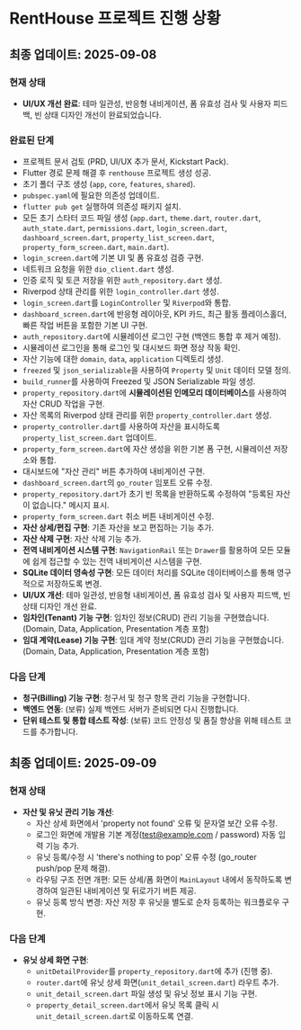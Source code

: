 # RentHouse 프로젝트 진행 상황

## 최종 업데이트: 2025-09-08

### 현재 상태
- **UI/UX 개선 완료**: 테마 일관성, 반응형 내비게이션, 폼 유효성 검사 및 사용자 피드백, 빈 상태 디자인 개선이 완료되었습니다.

### 완료된 단계
- 프로젝트 문서 검토 (PRD, UI/UX 추가 문서, Kickstart Pack).
- Flutter 경로 문제 해결 후 `renthouse` 프로젝트 생성 성공.
- 초기 폴더 구조 생성 (`app`, `core`, `features`, `shared`).
- `pubspec.yaml`에 필요한 의존성 업데이트.
- `flutter pub get` 실행하여 의존성 패키지 설치.
- 모든 초기 스타터 코드 파일 생성 (`app.dart`, `theme.dart`, `router.dart`, `auth_state.dart`, `permissions.dart`, `login_screen.dart`, `dashboard_screen.dart`, `property_list_screen.dart`, `property_form_screen.dart`, `main.dart`).
- `login_screen.dart`에 기본 UI 및 폼 유효성 검증 구현.
- 네트워크 요청을 위한 `dio_client.dart` 생성.
- 인증 로직 및 토큰 저장을 위한 `auth_repository.dart` 생성.
- Riverpod 상태 관리를 위한 `login_controller.dart` 생성.
- `login_screen.dart`를 `LoginController` 및 `Riverpod`와 통합.
- `dashboard_screen.dart`에 반응형 레이아웃, KPI 카드, 최근 활동 플레이스홀더, 빠른 작업 버튼을 포함한 기본 UI 구현.
- `auth_repository.dart`에 시뮬레이션 로그인 구현 (백엔드 통합 후 제거 예정).
- 시뮬레이션 로그인을 통해 로그인 및 대시보드 화면 정상 작동 확인.
- 자산 기능에 대한 `domain`, `data`, `application` 디렉토리 생성.
- `freezed` 및 `json_serializable`을 사용하여 `Property` 및 `Unit` 데이터 모델 정의.
- `build_runner`를 사용하여 Freezed 및 JSON Serializable 파일 생성.
- `property_repository.dart`에 **시뮬레이션된 인메모리 데이터베이스**를 사용하여 자산 CRUD 작업을 구현.
- 자산 목록의 Riverpod 상태 관리를 위한 `property_controller.dart` 생성.
- `property_controller.dart`를 사용하여 자산을 표시하도록 `property_list_screen.dart` 업데이트.
- `property_form_screen.dart`에 자산 생성을 위한 기본 폼 구현, 시뮬레이션 저장소와 통합.
- 대시보드에 "자산 관리" 버튼 추가하여 내비게이션 구현.
- `dashboard_screen.dart`의 `go_router` 임포트 오류 수정.
- `property_repository.dart`가 초기 빈 목록을 반환하도록 수정하여 "등록된 자산이 없습니다." 메시지 표시.
- `property_form_screen.dart` 취소 버튼 내비게이션 수정.
- **자산 상세/편집 구현**: 기존 자산을 보고 편집하는 기능 추가.
- **자산 삭제 구현**: 자산 삭제 기능 추가.
- **전역 내비게이션 시스템 구현**: `NavigationRail` 또는 `Drawer`를 활용하여 모든 모듈에 쉽게 접근할 수 있는 전역 내비게이션 시스템을 구현.
- **SQLite 데이터 영속성 구현**: 모든 데이터 처리를 SQLite 데이터베이스를 통해 영구적으로 저장하도록 변경.
- **UI/UX 개선**: 테마 일관성, 반응형 내비게이션, 폼 유효성 검사 및 사용자 피드백, 빈 상태 디자인 개선 완료.
- **임차인(Tenant) 기능 구현**: 임차인 정보(CRUD) 관리 기능을 구현했습니다. (Domain, Data, Application, Presentation 계층 포함)
- **임대 계약(Lease) 기능 구현**: 임대 계약 정보(CRUD) 관리 기능을 구현했습니다. (Domain, Data, Application, Presentation 계층 포함)

### 다음 단계
- **청구(Billing) 기능 구현**: 청구서 및 청구 항목 관리 기능을 구현합니다.
- **백엔드 연동**: (보류) 실제 백엔드 서버가 준비되면 다시 진행합니다.
- **단위 테스트 및 통합 테스트 작성**: (보류) 코드 안정성 및 품질 향상을 위해 테스트 코드를 추가합니다.

## 최종 업데이트: 2025-09-09

### 현재 상태
- **자산 및 유닛 관리 기능 개선**:
  - 자산 상세 화면에서 'property not found' 오류 및 문자열 보간 오류 수정.
  - 로그인 화면에 개발용 기본 계정(test@example.com / password) 자동 입력 기능 추가.
  - 유닛 등록/수정 시 'there's nothing to pop' 오류 수정 (go_router push/pop 문제 해결).
  - 라우팅 구조 전면 개편: 모든 상세/폼 화면이 `MainLayout` 내에서 동작하도록 변경하여 일관된 내비게이션 및 뒤로가기 버튼 제공.
  - 유닛 등록 방식 변경: 자산 저장 후 유닛을 별도로 순차 등록하는 워크플로우 구현.

### 다음 단계
- **유닛 상세 화면 구현**:
  - `unitDetailProvider`를 `property_repository.dart`에 추가 (진행 중).
  - `router.dart`에 유닛 상세 화면(`unit_detail_screen.dart`) 라우트 추가.
  - `unit_detail_screen.dart` 파일 생성 및 유닛 정보 표시 기능 구현.
  - `property_detail_screen.dart`에서 유닛 목록 클릭 시 `unit_detail_screen.dart`로 이동하도록 연결.